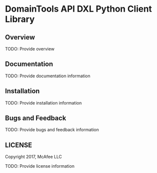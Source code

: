 # DomainTools API DXL Python Client Library

## Overview

TODO: Provide overview

## Documentation

TODO: Provide documentation information

## Installation

TODO: Provide installation information

## Bugs and Feedback

TODO: Provide bugs and feedback information

## LICENSE

Copyright 2017, McAfee LLC

TODO: Provide license information
